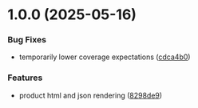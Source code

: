 # 1.0.0 (2025-05-16)


### Bug Fixes

* temporarily lower coverage expectations ([cdca4b0](https://github.com/adobe-rnd/helix-product-pipeline/commit/cdca4b03c02fa6ab07317d8f6eca09c2f10d1fc2))


### Features

* product html and json rendering ([8298de9](https://github.com/adobe-rnd/helix-product-pipeline/commit/8298de97cea486f0f9f2cda9535b434f5c0de260))
